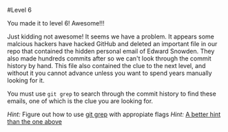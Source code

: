 #Level 6

You made it to level 6! Awesome!!!

Just kidding not awesome! It seems we have a problem. It appears some malcious hackers have hacked GitHub and
deleted an important file in our repo that contained the hidden personal email of Edward Snowden.
They also made hundreds commits after so we can't look through the commit history by hand.
This file also contained the clue to the next level, and without it you cannot advance unless you want to spend years manually looking for it.

You must use ```git grep``` to search through the commit history to find these emails, one of which is the clue you are looking for.

*Hint:* Figure out how to use [git grep]() with appropiate flags
*Hint:* [A better hint than the one above](http://stackoverflow.com/questions/2928584/how-to-grep-search-committed-code-in-the-git-history)
